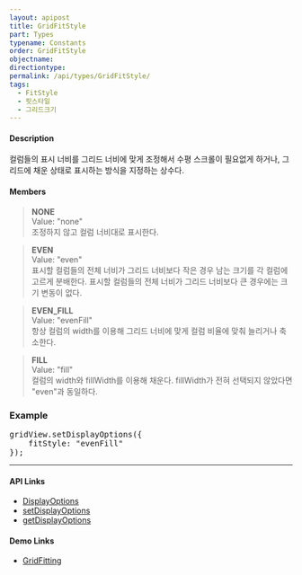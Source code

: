 ```yaml
---
layout: apipost
title: GridFitStyle
part: Types
typename: Constants
order: GridFitStyle
objectname: 
directiontype: 
permalink: /api/types/GridFitStyle/
tags: 
  - FitStyle
  - 핏스타일
  - 그리드크기 
---
```



#### Description

 컬럼들의 표시 너비를 그리드 너비에 맞게 조정해서 수평 스크롤이 필요없게 하거나, 그리드에 채운 상태로 표시하는 방식을 지정하는 상수다.  
  
#### Members

> **NONE**  
> Value: "none"  
> 조정하지 않고 컬럼 너비대로 표시한다.  

> **EVEN**  
> Value: "even"  
> 표시할 컬럼들의 전체 너비가 그리드 너비보다 작은 경우 남는 크기를 각 컬럼에 고르게 분배한다. 
> 표시할 컬럼들의 전체 너비가 그리드 너비보다 큰 경우에는 크기 변동이 없다.   

> **EVEN_FILL**  
> Value: "evenFill"  
> 항상 컬럼의 width를 이용해 그리드 너비에 맞게 컬럼 비율에 맞춰 늘리거나 축소한다.   

> **FILL**   
> Value: "fill"  
> 컬럼의 width와 fillWidth를 이용해 채운다. fillWidth가 전혀 선택되지 않았다면 "even"과 동일하다.            

### Example  

<pre class="prettyprint">
gridView.setDisplayOptions({
    fitStyle: "evenFill"
});
</pre>

---

#### API Links

* [DisplayOptions](/api/types/DisplayOptions/)  
* [setDisplayOptions](/api/GridBase/setDisplayOptions/)  
* [getDisplayOptions](/api/GridBase/getDisplayOptions/)  

#### Demo Links

* [GridFitting](http://demo.realgrid.com/Demo/GridFitting)
